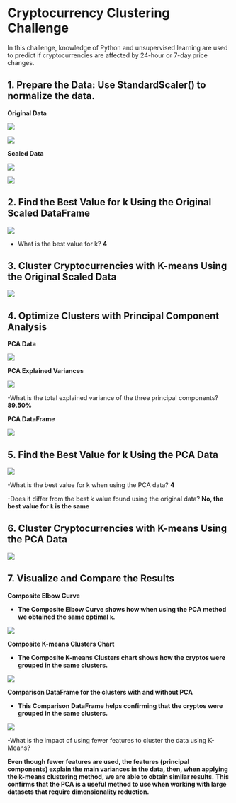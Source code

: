 # Cryptocurrency Clustering Challenge

In this challenge, knowledge of Python and unsupervised learning are used to predict if cryptocurrencies are affected by 24-hour or 7-day price changes.


## 1. Prepare the Data: Use StandardScaler() to normalize the data.

**Original Data**

![](Pics/original_data.png)

![](Pics/original_data_chart.png)

**Scaled Data**

![](Pics/scaled_data.png)

![](Pics/scaled_data_chart.png)


## 2. Find the Best Value for k Using the Original Scaled DataFrame

![](Pics/elbow_chart.png)

- What is the best value for k?
**4**

## 3. Cluster Cryptocurrencies with K-means Using the Original Scaled Data

![](Pics/clusters_chart.png)

## 4. Optimize Clusters with Principal Component Analysis

**PCA Data**

![](Pics/PCA_data.png)

**PCA Explained Variances**

![](Pics/PCA_variances.png)

-What is the total explained variance of the three principal components?
**89.50%**

**PCA DataFrame**

![](Pics/pca_df.png)

## 5. Find the Best Value for k Using the PCA Data

![](Pics/elbow_pca_chart.png)

-What is the best value for k when using the PCA data?
**4**

-Does it differ from the best k value found using the original data?
**No, the best value for `k` is the same**

## 6. Cluster Cryptocurrencies with K-means Using the PCA Data

![](Pics/clusters_pca_chart.png)

## 7. Visualize and Compare the Results

**Composite Elbow Curve**

- **The Composite Elbow Curve shows how when using the PCA method we obtained the same optimal `k`.**

![](Pics/elbow_composite_chart.png)

**Composite K-means Clusters Chart**

- **The Composite K-means Clusters chart shows how the cryptos were grouped in the same clusters.**

![](Pics/clusters_composite_chart.png)

**Comparison DataFrame for the clusters with and without PCA**

-  **This Comparison DataFrame helps confirming that the cryptos were grouped in the same clusters.**

![](Pics/comparison.png)

-What is the impact of using fewer features to cluster the data using K-Means?
  
**Even though fewer features are used, the features (principal components) explain the main variances in the data, then, when applying the k-means clustering method, we are able to obtain similar results.**
**This confirms that the PCA is a useful method to use when working with large datasets that require dimensionality reduction.**
